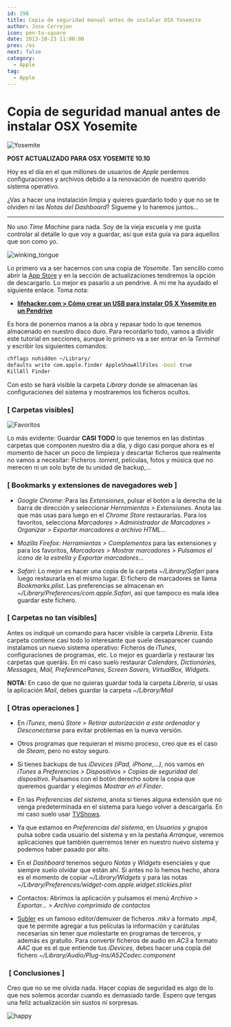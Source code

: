 ```yaml
---
id: 298
title: Copia de seguridad manual antes de instalar OSX Yosemite
author: Jose Cerrejon
icon: pen-to-square
date: 2013-10-23 11:00:00
prev: /es
next: false
category:
  - Apple
tag:
  - Apple
---
```


# Copia de seguridad manual antes de instalar OSX Yosemite

![Yosemite](/images/2014/10/yosemite.jpg)

**POST ACTUALIZADO PARA OSX YOSEMITE 10.10**

Hoy es el día en el que millones de usuarios de *Apple* perdemos configuraciones y archivos debido a la renovación de nuestro querido sistema operativo.

¿Vas a hacer una instalación limpia y quieres guardarlo todo y que no se te olviden ni las *Notas del Dashboard*? Sígueme y lo haremos juntos...

- - -

No uso *Time Machine* para nada. Soy de la vieja escuela y me gusta controlar al detalle lo que voy a guardar, así que esta guía va para aquellos que son como yo. 

![winking_tongue](/css/sm/winking_tongue_out.png)

Lo primero va a ser hacernos con una copia de *Yosemite*. Tan sencillo como abrir la [App Store](https://itunes.apple.com/es/app/os-x-yosemite/id915041082?mt=12) y en la sección de actualizaciones tendremos la opción de descargarlo. Lo mejor es pasarlo a un pendrive. A mi me ha ayudado el siguiente enlace. Toma nota:

* **[lifehacker.com > Cómo crear un USB para instalar OS X Yosemite en un Pendrive](http://lifehacker.com/how-to-burn-os-x-yosemite-to-a-usb-flash-drive-1647137212)**

Es hora de ponernos manos a la obra y repasar todo lo que tenemos almacenado en nuestro disco duro. Para recordarlo todo, vamos a dividir este tutorial en secciones, aunque lo primero va a ser entrar en la *Terminal* y escribir los siguientes comandos:

```bash
chflags nohidden ~/Library/
defaults write com.apple.finder AppleShowAllFiles -bool true
KillAll Finder
```

Con esto se hará visible la carpeta *Library* donde se almacenan las configuraciones del sistema y mostraremos los ficheros ocultos.

###  [ Carpetas visibles]
![Favoritos](/images/2013/10/Mavericks_01.jpg)

Lo más evidente: Guardar **CASI TODO** lo que tenemos en las distintas carpetas que componen nuestro día a día, y digo casi porque ahora es el momento de hacer un poco de limpieza y descartar ficheros que realmente no vamos a necesitar: Ficheros *.torrent*, películas, fotos y música que no merecen ni un solo byte de tu unidad de backup,...

###  [ Bookmarks y extensiones de navegadores web ]

* *Google Chrome*: Para las *Extensiones*, pulsar el botón a la derecha de la barra de dirección y seleccionar *Herramientas > Extensiones*. Anota las que más usas para luego en el *Chrome Store* restaurarlas. Para los favoritos, selecciona *Marcadores > Administrador de Marcadores > Organizar > Exportar marcadores a archivo HTML...*

* *Mozilla Firefox*: *Herramientas > Complementos* para las extensiones y para los favoritos, *Marcadores > Mostrar marcadores > Pulsamos el icono de la estrella y Exportar marcadores...*

* *Safari*: Lo mejor es hacer una copia de la carpeta *~/Library/Safari* para luego restaurarla en el mismo lugar. El fichero de marcadores se llama *Bookmarks.plist*. Las preferencias se almacenan en *~/Library/Preferences/com.apple.Safari*, así que tampoco es mala idea guardar este fichero.

###  [ Carpetas no tan visibles]

Antes os indiqué un comando para hacer visible la carpeta *Librería*. Esta carpeta contiene casi todo lo interesante que suele desaparecer cuando instalamos un nuevo sistema operativo: Ficheros de *iTunes*, configuraciones de programas, etc. Lo mejor es guardarla y restaurar las carpetas que queráis. En mi caso suelo restaurar *Calendars, Dictionaries, Messages, Mail, PreferencePanes, Screen Savers, VirtualBox, Widgets*.

**NOTA:** En caso de que no quieras guardar toda la carpeta *Librería*, si usas la aplicación *Mail*, debes guardar la carpeta *~/Library/Mail*

###  [ Otras operaciones ]

* En *iTunes*, menú *Store > Retirar autorización a este ordenador* y *Desconectarse* para evitar problemas en la nueva versión.

* Otros programas que requieran el mismo proceso, creo que es el caso de *Steam*, pero no estoy seguro.

* Si tienes backups de tus *iDevices (iPad, iPhone,...)*, nos vamos en *iTunes* a *Preferencias > Dispositivos > Copias de seguridad del dispositivo*. Pulsamos con el botón derecho sobre la copia que queremos guardar y elegimos *Mostrar en el Finder*.

* En las *Preferencias del sistema*, anota si tienes alguna extensión que no venga predeterminada en el sistema para luego volver a descargarla. En mi caso suelo usar [TVShows](http://tvshowsapp.com).

* Ya que estamos en *Preferencias del sistema*, en *Usuarios y grupos* pulsa sobre cada usuario del sistema y en la pestaña *Arranque*, veremos aplicaciones que también querremos tener en nuestro nuevo sistema y podemos haber pasado por alto.

* En el *Dashboard* tenemos seguro *Notas* y *Widgets* esenciales y que siempre suelo olvidar que están ahí. Si antes no lo hemos hecho, ahora es el momento de copiar *~/Library/Widgets* y para las notas *~/Library/Preferences/widget-com.apple.widget.stickies.plist*

* Contactos: Abrimos la aplicación y pulsamos el menú *Archivo > Exportar... > Archivo comprimido de contactos*

* [Subler](https://code.google.com/p/subler/) es un famoso editor/demuxer de ficheros *.mkv* a formato *.mp4*, que te permite agregar a tus películas la información y carátulas necesarias sin tener que molestarte en programas de terceros, y además es gratuíto. Para convertir ficheros de audio en *AC3* a formato *AAC* que es el que entiende tus *iDevices*, debes hacer una copia del fichero *~/Library/Audio/Plug-Ins/A52Codec.component*

###  [ Conclusiones ]

Creo que no se me olvida nada. Hacer copias de seguridad es algo de lo que nos solemos acordar cuando es demasiado tarde. Espero que tengas una feliz actualización sin sustos ni sorpresas.

![happy](/css/sm/happy.png)